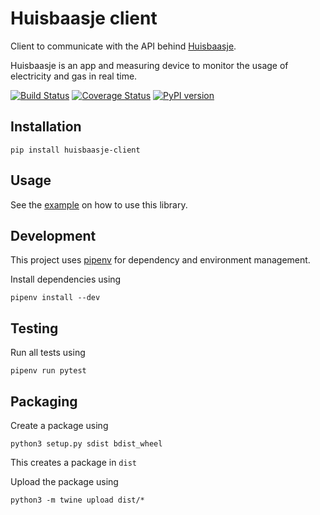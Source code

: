 # Huisbaasje client

Client to communicate with the API behind [Huisbaasje](https://www.huisbaasje.nl/).

Huisbaasje is an app and measuring device to monitor the usage of electricity and gas in real time.

[![Build Status](https://travis-ci.org/denniss17/huisbaasje-client.svg?branch=master)](https://travis-ci.org/denniss17/huisbaasje-client)
[![Coverage Status](https://coveralls.io/repos/github/denniss17/huisbaasje-client/badge.svg?branch=master)](https://coveralls.io/github/denniss17/huisbaasje-client?branch=master)
[![PyPI version](https://badge.fury.io/py/huisbaasje-client.svg)](https://pypi.org/project/huisbaasje-client/)

## Installation

    pip install huisbaasje-client

## Usage

See the [example](examples/example.py) on how to use this library.

## Development

This project uses [pipenv](https://pypi.org/project/pipenv/) for dependency and environment management.

Install dependencies using

    pipenv install --dev
    
## Testing

Run all tests using

    pipenv run pytest
    
## Packaging

Create a package using

    python3 setup.py sdist bdist_wheel
    
This creates a package in `dist`

Upload the package using

    python3 -m twine upload dist/*